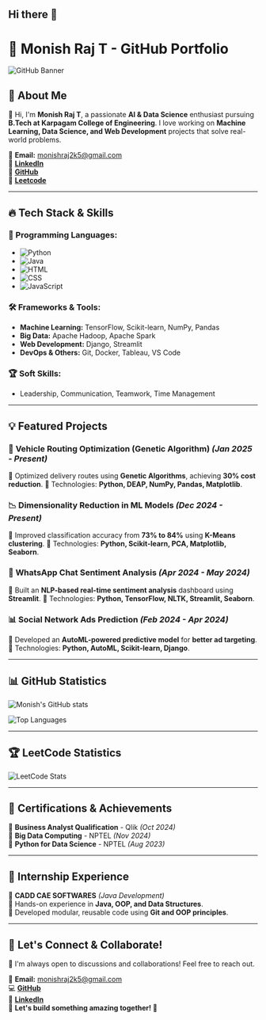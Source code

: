 ## Hi there 👋

# 🚀 Monish Raj T - GitHub Portfolio

![GitHub Banner](https://via.placeholder.com/1000x250?text=Welcome+to+My+GitHub+Portfolio)

## 🌟 About Me

👋 Hi, I'm **Monish Raj T**, a passionate **AI & Data Science** enthusiast pursuing **B.Tech at Karpagam College of Engineering**. I love working on **Machine Learning, Data Science, and Web Development** projects that solve real-world problems.

📩 **Email:** monishraj2k5@gmail.com  
🔗 **[LinkedIn](https://www.linkedin.com/in/monish-raj-t/)**  
🔗 **[GitHub](https://github.com/MONISH-RAJ-T)**  
🔗 **[Leetcode](https://leetcode.com/u/monishraj2k5/)**  

---

## 🔥 Tech Stack & Skills

### 🚀 Programming Languages:
- ![Python](https://img.shields.io/badge/Python-3776AB?style=for-the-badge&logo=python&logoColor=white)
- ![Java](https://img.shields.io/badge/Java-007396?style=for-the-badge&logo=java&logoColor=white)
- ![HTML](https://img.shields.io/badge/HTML-E34F26?style=for-the-badge&logo=html5&logoColor=white)
- ![CSS](https://img.shields.io/badge/CSS-1572B6?style=for-the-badge&logo=css3&logoColor=white)
- ![JavaScript](https://img.shields.io/badge/JavaScript-F7DF1E?style=for-the-badge&logo=javascript&logoColor=black)

### 🛠 Frameworks & Tools:
- **Machine Learning:** TensorFlow, Scikit-learn, NumPy, Pandas
- **Big Data:** Apache Hadoop, Apache Spark
- **Web Development:** Django, Streamlit
- **DevOps & Others:** Git, Docker, Tableau, VS Code

### 🏆 Soft Skills:
- Leadership, Communication, Teamwork, Time Management

---

## 💡 Featured Projects

### 🚗 **Vehicle Routing Optimization (Genetic Algorithm)** *(Jan 2025 - Present)*
📌 Optimized delivery routes using **Genetic Algorithms**, achieving **30% cost reduction**.
📌 Technologies: **Python, DEAP, NumPy, Pandas, Matplotlib**.

### 📉 **Dimensionality Reduction in ML Models** *(Dec 2024 - Present)*
📌 Improved classification accuracy from **73% to 84%** using **K-Means clustering**.
📌 Technologies: **Python, Scikit-learn, PCA, Matplotlib, Seaborn**.

### 💬 **WhatsApp Chat Sentiment Analysis** *(Apr 2024 - May 2024)*
📌 Built an **NLP-based real-time sentiment analysis** dashboard using **Streamlit**.
📌 Technologies: **Python, TensorFlow, NLTK, Streamlit, Seaborn**.

### 📊 **Social Network Ads Prediction** *(Feb 2024 - Apr 2024)*
📌 Developed an **AutoML-powered predictive model** for **better ad targeting**.
📌 Technologies: **Python, AutoML, Scikit-learn, Django**.

---

## 📊 GitHub Statistics

![Monish's GitHub stats](https://github-readme-stats.vercel.app/api?username=MONISH-RAJ-T&show_icons=true&theme=radical)

![Top Languages](https://github-readme-stats.vercel.app/api/top-langs/?username=MONISH-RAJ-T&layout=compact&theme=radical)

---

## 🏆 LeetCode Statistics

![LeetCode Stats](https://leetcard.jacoblin.cool/monishraj2k5?theme=light&font=Baloo%20Tamma%202&ext=heatmap)

---

## 📜 Certifications & Achievements

🏅 **Business Analyst Qualification** - Qlik *(Oct 2024)*  
🏅 **Big Data Computing** - NPTEL *(Nov 2024)*  
🏅 **Python for Data Science** - NPTEL *(Aug 2023)*  

---

## 🏢 Internship Experience

🔹 **CADD CAE SOFTWARES** *(Java Development)*  
📌 Hands-on experience in **Java, OOP, and Data Structures**.  
📌 Developed modular, reusable code using **Git and OOP principles**.

---

## 🎯 Let's Connect & Collaborate!

💬 I'm always open to discussions and collaborations! Feel free to reach out.

📩 **Email:** monishraj2k5@gmail.com  
💻 **[GitHub](https://github.com/MONISH-RAJ-T)**  
🔗 **[LinkedIn](https://www.linkedin.com/in/monish-raj-t/)**  
🌟 **Let's build something amazing together! 🚀**


<!--
**MONISH-RAJ-T/MONISH-RAJ-T** is a ✨ _special_ ✨ repository because its `README.md` (this file) appears on your GitHub profile.

Here are some ideas to get you started:

- 🔭 I’m currently working on ...
- 🌱 I’m currently learning ...
- 👯 I’m looking to collaborate on ...
- 🤔 I’m looking for help with ...
- 💬 Ask me about ...
- 📫 How to reach me: ...
- 😄 Pronouns: ...
- ⚡ Fun fact: ...
-->
